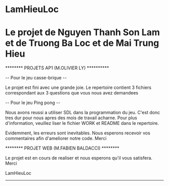 LamHieuLoc
==========

Le projet de Nguyen Thanh Son Lam et de Truong Ba Loc et de Mai Trung Hieu
==========================================================================

******** PROJETS AP1 (M.OLIVIER LY) **********

-- Pour le jeu casse-brique --

Le projet est fini avec une grande joie.
Le repertoire contient 3 fichiers correspondant aux 3 questions que vous nous avez demandees

-- Pour le jeu Ping pong --

Nous avons reussi a utiliser SDL dans la programmation du jeu. 
C'est donc tres dur pour nous apres des mois de travail acharne.
Pour plus d'information, veuillez liser le fichier WORK et README dans le repertoire.

Evidemment, les erreurs sont inevitables.
Nous esperons recevoir vos commentaires afin d'ameliorer notre code.
Merci

******** PROJET WEB (M.FABIEN BALDACCI) ********

Le projet est en cours de realiser et nous esperons qu'il vous satisfera.
Merci

LamHieuLoc

----------------------------
